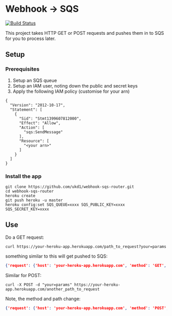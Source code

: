 # Webhook -> SQS

[![Build Status](https://travis-ci.org/ukd1/webhook-sqs-router.png)](https://travis-ci.org/ukd1/webhook-sqs-router)

This project takes HTTP GET or POST requests and pushes them in to SQS for you to process later.

## Setup

### Prerequisites

1. Setup an SQS queue
2. Setup an IAM user, noting down the public and secret keys
3. Apply the following IAM policy (customise for your arn)

```
{
  "Version": "2012-10-17",
  "Statement": [
    {
      "Sid": "Stmt1399607812000",
      "Effect": "Allow",
      "Action": [
        "sqs:SendMessage"
      ],
      "Resource": [
        "<your arn>"
      ]
    }
  ]
}
```

### Install the app

```
git clone https://github.com/ukd1/webhook-sqs-router.git
cd webhook-sqs-router
heroku create
git push heroku -u master
heroku config:set SQS_QUEUE=xxxx SQS_PUBLIC_KEY=xxxx SQS_SECRET_KEY=xxxx
```

## Use

Do a GET request:

```
curl https://your-heroku-app.herokuapp.com/path_to_request?your=params
```

something similar to this will get pushed to SQS:

```json
{'request': {'host': 'your-heroku-app.herokuapp.com', 'method': 'GET', 'path': '/path_to_request', 'ts': '2014-05-08 ....'}, 'params': {'your': 'params'}}
```

Similar for POST:

```
curl -X POST -d "your=params" https://your-heroku-app.herokuapp.com/another_path_to_request
```

Note, the method and path change:

```json
{'request': {'host': 'your-heroku-app.herokuapp.com', 'method': 'POST', 'path': '/another_path_to_request', 'ts': '2014-05-08 ....'}, 'params': {'your': 'params'}}
```

